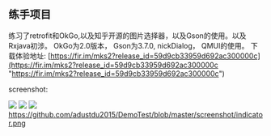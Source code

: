 ## 练手项目 ##
练习了retrofit和OkGo,以及知乎开源的图片选择器，以及Gson的使用。以及Rxjava初涉。
OkGo为2.0版本，
Gson为3.7.0, 
nickDialog，
QMUI的使用。
下载体验地址: [https://fir.im/mks2?release_id=59d9cb33959d692ac300000c](https://fir.im/mks2?release_id=59d9cb33959d692ac300000c "https://fir.im/mks2?release_id=59d9cb33959d692ac300000c")

screenshot:

![](https://i.imgur.com/OCqsG1c.png) ![](https://i.imgur.com/tZJ0idV.png)
![](https://i.imgur.com/FQV5eMf.png)
https://github.com/adustdu2015/DemoTest/blob/master/screenshot/indicator.png
